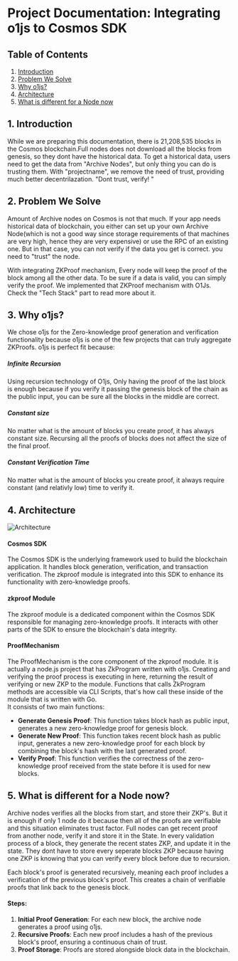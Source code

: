 

# Project Documentation: Integrating o1js to Cosmos SDK

## Table of Contents
1. [Introduction](#introduction)
2. [Problem We Solve](#problem-we-solve)
3. [Why o1js?](#why-o1js)
4. [Architecture](#architecture)
5. [What is different for a Node now](#what-is-different-for-a-node-now)

## 1. Introduction
While we are preparing this documentation, there is 21,208,535 blocks in the Cosmos blockchain.Full nodes does not download all the blocks from genesis, so they dont have the historical data. To get a historical data, users need to get the data from "Archive Nodes", but only thing you can do is trusting them.
With "projectname", we remove the need of trust, providing much better decentrilazation. "Dont trust, verify! "


## 2. Problem We Solve
Amount of Archive nodes on Cosmos is not that much. If your app needs historical data of blockchain, you either can set up your own Archive Node(which is not a good way since storage requirements of that machines are very high, hence they are very expensive) or use the RPC of an existing one. But in that case, you can not verify if the data you get is correct. you need to "trust" the node.

With integrating ZKProof mechanism, Every node will keep the proof of the block among all the other data. To be sure if a data is valid, you can simply verify the proof. We implemented that ZKProof mechanism with O1Js. Check the "Tech Stack" part to read more about it.

## 3. Why o1js?
We chose o1js for the Zero-knowledge proof generation and verification functionality because o1js is one of the few projects that can truly aggregate ZKProofs. o1js is perfect fit because:
##### Infinite Recursion
Using recursion technology of O1js, Only having the proof of the last block is enough because if you verify it passing the genesis block of the chain as the public input, you can be sure all the blocks in the middle are correct.

##### Constant size
No matter what is the amount of blocks you create proof, it has always constant size. Recursing all the proofs of blocks does not affect the size of the final proof.

##### Constant Verification Time
No matter what is the amount of blocks you create proof, it always require constant (and relativly low) time to verify it. 

## 4. Architecture
![Architecture ](https://i.imgur.com/xIOp4OG.png)
#### Cosmos SDK

The Cosmos SDK is the underlying framework used to build the blockchain application. It handles block generation, verification, and transaction verification. The zkproof module is integrated into this SDK to enhance its functionality with zero-knowledge proofs.

#### zkproof Module

The zkproof module is a dedicated component within the Cosmos SDK responsible for managing zero-knowledge proofs. It interacts with other parts of the SDK to ensure the blockchain's data integrity.

#### ProofMechanism

The ProofMechanism is the core component of the zkproof module. It is actually a node.js project that has ZkProgram written with o1js. Creating and verifying the proof process is executing in here, returning the result of verifying or new ZKP to the module. Functions that calls ZkProgram methods are accessible via CLI Scripts, that's how call these inside of the module that is written with Go.  
It consists of two main functions:

-   **Generate Genesis Proof**: This function takes block hash as public input, generates a new zero-knowledge proof for genesis block.
-   **Generate New Proof**: This function takes recent block hash as public input,  generates a new zero-knowledge proof for each block by combining the block's hash with the last generated proof.
-   **Verify Proof**: This function verifies the correctness of the zero-knowledge proof received from the state before it is used for new blocks.


## 5. What is different for a Node now?

Archive nodes verifies all the blocks from start, and store their ZKP's. But it is enough if only 1 node do it because then all of the proofs are verifiable and this situation eliminates trust factor.
Full nodes can get recent proof from another node, verify it and store it in the State. In  every validation process of a block, they generate the recent states ZKP, and update it in the state. They dont have to store every seperate blocks ZKP because having one ZKP is knowing that you can verify every block before due to recursion.

Each block's proof is generated recursively, meaning each proof includes a verification of the previous block's proof. This creates a chain of verifiable proofs that link back to the genesis block.
#### Steps:
1. **Initial Proof Generation**: For each new block, the archive node generates a proof using o1js.
2. **Recursive Proofs**: Each new proof includes a hash of the previous block's proof, ensuring a continuous chain of trust.
3. **Proof Storage**: Proofs are stored alongside block data in the blockchain.

